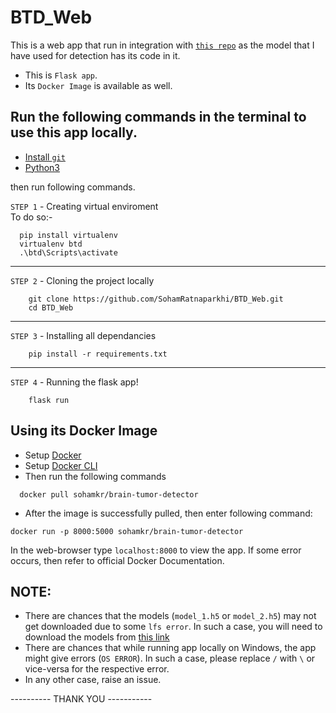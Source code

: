 # BTD_Web
This is a web app that run in integration with [`this repo`](https://github.com/SohamRatnaparkhi/BrainTumorDetection) as the model that I have used for detection has its code in it.
- This is `Flask app`. 
- Its `Docker Image` is available as well.

## Run the following commands in the terminal to use this app locally.
- [Install `git`](https://git-scm.com/downloads)
- [Python3](https://www.python.org/downloads/)


then run following commands. 

`STEP 1` - Creating virtual enviroment<br>
To do so:-
```
  pip install virtualenv
  virtualenv btd
  .\btd\Scripts\activate
```
----
`STEP 2` - Cloning the project locally
```
    git clone https://github.com/SohamRatnaparkhi/BTD_Web.git
    cd BTD_Web
```
----
`STEP 3` - Installing all dependancies

```
    pip install -r requirements.txt
```
---
`STEP 4` - Running the flask app!
```
    flask run
```

## Using its Docker Image
- Setup [Docker](https://docs.docker.com/compose/gettingstarted/)
- Setup [Docker CLI](https://docs.docker.com/engine/reference/commandline/cli/)
- Then run the following commands
```
  docker pull sohamkr/brain-tumor-detector
   ```
- After the image is successfully pulled, then enter following command:
```
docker run -p 8000:5000 sohamkr/brain-tumor-detector
```
In the web-browser type `localhost:8000` to view the app.
If some error occurs, then refer to official Docker Documentation.

## NOTE:
* There are chances that the models (`model_1.h5` or `model_2.h5`) may not get downloaded due to some `lfs error`. In such a case, you will need to download the models from [this link](https://drive.google.com/drive/folders/1sBMxV7Aa5gym7jIKqKJbaYoTEmnLB-Ga?usp=sharing)
* There are chances that while running app locally on Windows, the app might give errors (`OS ERROR`). In such a case, please replace `/` with `\` or vice-versa for the respective error.
* In any other case, raise an issue.

---------- THANK YOU -----------
